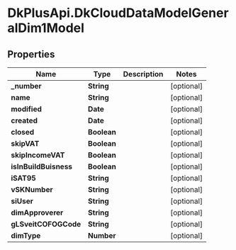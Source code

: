 # DkPlusApi.DkCloudDataModelGeneralDim1Model

## Properties
Name | Type | Description | Notes
------------ | ------------- | ------------- | -------------
**_number** | **String** |  | [optional] 
**name** | **String** |  | [optional] 
**modified** | **Date** |  | [optional] 
**created** | **Date** |  | [optional] 
**closed** | **Boolean** |  | [optional] 
**skipVAT** | **Boolean** |  | [optional] 
**skipIncomeVAT** | **Boolean** |  | [optional] 
**isInBuildBuisness** | **Boolean** |  | [optional] 
**iSAT95** | **String** |  | [optional] 
**vSKNumber** | **String** |  | [optional] 
**siUser** | **String** |  | [optional] 
**dimApproverer** | **String** |  | [optional] 
**gLSveitCOFOGCode** | **String** |  | [optional] 
**dimType** | **Number** |  | [optional] 


